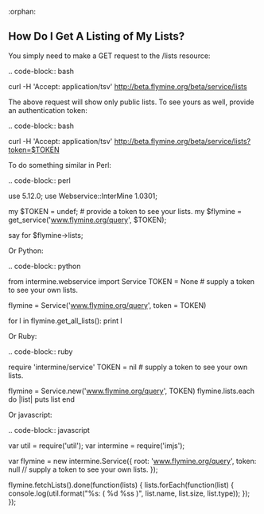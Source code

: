 :orphan:


How Do I Get A Listing of My Lists?
------------------------------------

You simply need to make a GET request to the /lists resource:

.. code-block:: bash

  curl -H 'Accept: application/tsv' http://beta.flymine.org/beta/service/lists

The above request will show only public lists. To see yours as well, provide an
authentication token:

.. code-block:: bash

  curl -H 'Accept: application/tsv' http://beta.flymine.org/beta/service/lists?token=$TOKEN

To do something similar in Perl:

.. code-block:: perl

  use 5.12.0;
  use Webservice::InterMine 1.0301;

  my $TOKEN   = undef; # provide a token to see your lists.
  my $flymine = get_service('www.flymine.org/query', $TOKEN);

  say for $flymine->lists;

Or Python:

.. code-block:: python

  from intermine.webservice import Service
  TOKEN = None # supply a token to see your own lists.

  flymine = Service('www.flymine.org/query', token = TOKEN)

  for l in flymine.get_all_lists():
    print l

Or Ruby:

.. code-block:: ruby

  require 'intermine/service'
  TOKEN = nil # supply a token to see your own lists.

  flymine = Service.new('www.flymine.org/query', TOKEN)
  flymine.lists.each do |list|
    puts list
  end

Or javascript:

.. code-block:: javascript

  var util      = require('util');
  var intermine = require('imjs');

  var flymine = new intermine.Service({
    root: 'www.flymine.org/query',
    token: null // supply a token to see your own lists.
  });

  flymine.fetchLists().done(function(lists) {
    lists.forEach(function(list) {
      console.log(util.format("%s: ( %d %ss )", list.name, list.size, list.type));
    });
  });


